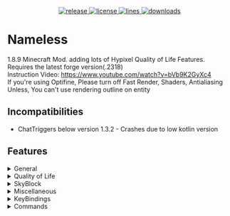 <p align="center">
<a href="https://github.com/HappyAndJust/Nameless/releases/latest" target="_blank">
    <img alt="release" src="https://img.shields.io/github/v/release/HappyAndJust/Nameless?color=00FFFF&style=for-the-badge" />
  </a>
<a href="https://github.com/HappyAndJust/Nameless/blob/master/LICENSE">
    <img alt="license" src="https://img.shields.io/github/license/HappyAndJust/Nameless?color=00FFFF&style=for-the-badge">
 </a>
<a href="https://github.com/HappyAndJust/Nameless/">
    <img alt="lines" src="https://img.shields.io/tokei/lines/github/HappyAndJust/Nameless?color=00FFFF&style=for-the-badge">
 </a>
<a href="https://github.com/HappyAndJust/Nameless/releases/latest">
    <img alt="downloads" src="https://img.shields.io/github/downloads/HappyAndJust/Nameless/total?color=00FFFF&style=for-the-badge" />
</a>
</p>

# Nameless
1.8.9 Minecraft Mod. adding lots of Hypixel Quality of Life Features. Requires the latest forge version(.2318)<br>
Instruction Video: https://www.youtube.com/watch?v=bVb9K2GyXc4 <br>
If you're using Optifine, Please turn off Fast Render, Shaders, Antialiasing<br>
Unless, You can't use rendering outline on entity

## Incompatibilities
- ChatTriggers below version 1.3.2 - Crashes due to low kotlin version

## Features
<details>
  <summary>General</summary>

  - Bedwars ESP
  - Bedwars Ray Trace Bed
  - Display Better Armor in SkyWars
  - Glow All Players
  - Hide NPC in Lobby
  - Remove Certain Mod ID Sent to Server
  - Remove Negative Effects (blindness, nausea)
  - Indicate Particles
</details>
<details>
  <summary>Quality of Life</summary>

  - Auto Accept Party
  - Cancel Certain Block Rendering
  - F5 Fix
  - Guess the Build Helper
  - Hide Tip Message
  - In Game Stat Viewer
  - Join Hypixel Button in Main Menu
  - Murderer Finder
  - Party Games Helper
      - Animal Slaughter
      - Anvil Spleef
      - Avalanche
      - Dive
      - High Ground
      - Jigsaw Rush
      - Lab Escape
      - RPG-16
      - Spider Maze
      - Workshop
  - Perspective
  - Pixel Party Helper
  - Reconnect Button in Disconnect Gui
  - Show Ping numbers in TabList
  - Tab Complete /play commands in hypixel
  - Trajectory Preview
  - Charm
  - Gift ESP
  - Dropper Helper
  - Auto Requeue
  - Block Tracker
  - Join Hypixel Immediately
</details>
<details>
  <summary>SkyBlock</summary>

  - Change Helmet Texture
  - Click Anywhere to Open Slayer Menu
  - Damage Indicator
  - Disable Enderman Teleportation
  - Enderman Slayer Helper
  - Equip Pet Skin
  - Experimentation Table Helper
  - Fairy Soul Waypoint
  - Gemstone ESP
  - Glow Bats in Dungeons
  - Glow Dropped Item
  - Glow Dungeons Teammates
  - Glow Star Dungeon Mobs
  - Livid Dagger Backstep Notifier
  - Render Pointing Arrow to Wither/Blood Key
  - Show Wither Shield CoolTime
  - Hide Wither Impact Particle
  - Bazaar Helper
</details>
<details>
 <summary>Miscellaneous</summary>

  - Auto Update Checker
  - Change Damaged Entity Color
  - Change Fishing Particle Color
  - Change Leather Armor Color
  - Change Nickname Color
  - Click Copy Chat
  - Disguise Nickname
  - Hide Other Player's Fish Hook
  - Hit Delay Fix
  - HurtCam Adjuster
  - Stop Log Spamming
  - Texture Overlay
  - Change Sky Color
  - Change World Time
</details>
<details>
  <summary>KeyBindings</summary>

  - Accept Party
  - Deny Party
  - Freeze FairySoul Paths
  - Freeze Waypoint Paths
  - Ghost Block
  - Open Gui
  - Perspective
</details>
<details>
  <summary>Commands</summary>

  - /currentdata - prints current game of hypixel
  - /helmettexture - Select Helmet Texture
  - /name - gets name history of player
  - /searchbin - Search bins of specific item
  - /viewstat - View someone's stats
  - /waypoint - Show paths to given coordinate
  - /shortcommand, /shortcmd - Open short command gui
  - /pathfind - Do pathfind
  - /graph - Open graph gui
</details>